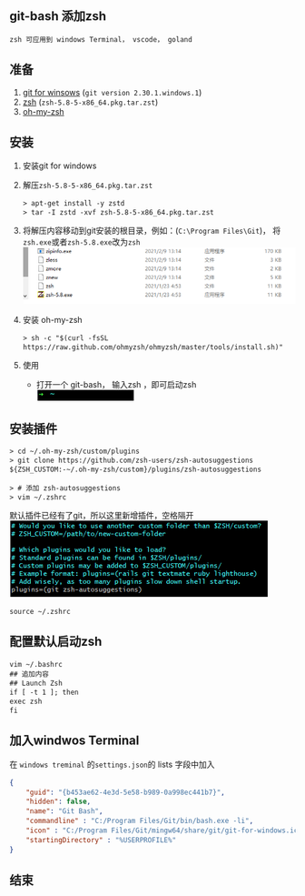 ## git-bash 添加zsh

`zsh 可应用到 windows Terminal， vscode， goland`

## 准备

1. [git for winsows](https://git-scm.com/)  (`git version 2.30.1.windows.1`)
2. [zsh](https://packages.msys2.org/package/zsh?repo=msys&variant=x86_64) (`zsh-5.8-5-x86_64.pkg.tar.zst`)
3. [oh-my-zsh](https://ohmyz.sh/#install)

## 安装

1. 安装git for windows

2. 解压`zsh-5.8-5-x86_64.pkg.tar.zst` 

   ```shell
   > apt-get install -y zstd
   > tar -I zstd -xvf zsh-5.8-5-x86_64.pkg.tar.zst
   ```

3. 将解压内容移动到git安装的根目录，例如：(`C:\Program Files\Git`)， 将`zsh.exe`或者`zsh-5.8.exe`改为`zsh`
![](https://github.com/StinkyPeach/markdown-doc/raw/main/image/git-bash-add-zsh/image-20210308140626782.png)

4. 安装 oh-my-zsh

   ```shell
   > sh -c "$(curl -fsSL https://raw.github.com/ohmyzsh/ohmyzsh/master/tools/install.sh)"
   ```


5. 使用

   - 打开一个 git-bash， 输入zsh ，即可启动zsh
![](https://github.com/StinkyPeach/markdown-doc/raw/main/image/git-bash-add-zsh/image-20210308141013279.png)

## 安装插件

```shell
> cd ~/.oh-my-zsh/custom/plugins
> git clone https://github.com/zsh-users/zsh-autosuggestions ${ZSH_CUSTOM:-~/.oh-my-zsh/custom}/plugins/zsh-autosuggestions

> # 添加 zsh-autosuggestions
> vim ~/.zshrc
```

默认插件已经有了git，所以这里新增插件，空格隔开
![](https://github.com/StinkyPeach/markdown-doc/raw/main/image/git-bash-add-zsh/image-20210308141439420.png)

```shell
source ~/.zshrc
```

## 配置默认启动zsh

```shell
vim ~/.bashrc
## 追加内容
## Launch Zsh
if [ -t 1 ]; then
exec zsh
fi
```

## 加入windwos Terminal

在 `windows treminal` 的`settings.json`的 lists 字段中加入

```json
{
	"guid": "{b453ae62-4e3d-5e58-b989-0a998ec441b7}",
	"hidden": false,
	"name": "Git Bash",
	"commandline" : "C:/Program Files/Git/bin/bash.exe -li",
	"icon" : "C:/Program Files/Git/mingw64/share/git/git-for-windows.ico",
	"startingDirectory" : "%USERPROFILE%"
}
```

## 结束